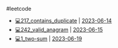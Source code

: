 #leetcode 

- [💻217_contains_duplicate](leetcode/💻217_contains_duplicate.md) | [2023-06-14](../Daily/2023-06-14.md)
- [💻242_valid_anagram](leetcode/💻242_valid_anagram.md) | [2023-06-15](../Daily/2023-06-15.md)
- [💻1_two-sum](💻1_two-sum.md) | [2023-06-19](2023-06-19)
